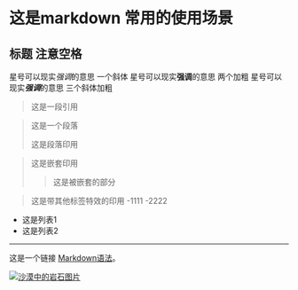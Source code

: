 # 这是markdown 常用的使用场景
## 标题 注意空格

星号可以现实*强调*的意思 一个斜体
星号可以现实**强调**的意思 两个加粗
星号可以现实***强调***的意思 三个斜体加粗

> 这是一段引用

>这是一个段落
>
>这是段落印用

>这是嵌套印用
>>这是被嵌套的部分

>这是带其他标签特效的印用
> -1111
> -2222


* 这是列表1
* 这是列表2
 
***

这是一个链接 [Markdown语法](https://markdown.com.cn)。

[![沙漠中的岩石图片](/assets/img/shiprock.jpg "Shiprock")](https://markdown.com.cn)
